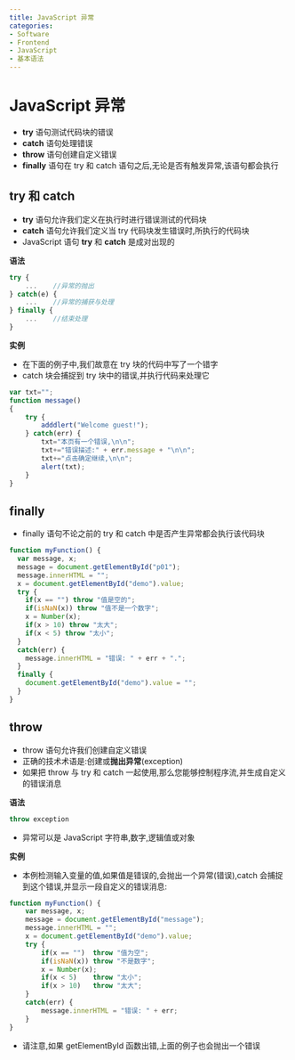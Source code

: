 ```yaml
---
title: JavaScript 异常
categories:
- Software
- Frontend
- JavaScript
- 基本语法
---
```

# JavaScript 异常

- **try** 语句测试代码块的错误
- **catch** 语句处理错误
- **throw** 语句创建自定义错误
- **finally** 语句在 try 和 catch 语句之后,无论是否有触发异常,该语句都会执行

## try 和 catch

- **try** 语句允许我们定义在执行时进行错误测试的代码块
- **catch** 语句允许我们定义当 try 代码块发生错误时,所执行的代码块
- JavaScript 语句 **try** 和 **catch** 是成对出现的

**语法**

```js
try {
    ...    //异常的抛出
} catch(e) {
    ...    //异常的捕获与处理
} finally {
    ...    //结束处理
}
```

**实例**

- 在下面的例子中,我们故意在 try 块的代码中写了一个错字
- catch 块会捕捉到 try 块中的错误,并执行代码来处理它

```js
var txt="";
function message()
{
    try {
        adddlert("Welcome guest!");
    } catch(err) {
        txt="本页有一个错误,\n\n";
        txt+="错误描述:" + err.message + "\n\n";
        txt+="点击确定继续,\n\n";
        alert(txt);
    }
}
```

## finally

- finally 语句不论之前的 try 和 catch 中是否产生异常都会执行该代码块

```js
function myFunction() {
  var message, x;
  message = document.getElementById("p01");
  message.innerHTML = "";
  x = document.getElementById("demo").value;
  try {
    if(x == "") throw "值是空的";
    if(isNaN(x)) throw "值不是一个数字";
    x = Number(x);
    if(x > 10) throw "太大";
    if(x < 5) throw "太小";
  }
  catch(err) {
    message.innerHTML = "错误: " + err + ".";
  }
  finally {
    document.getElementById("demo").value = "";
  }
}
```

## throw

- throw 语句允许我们创建自定义错误
- 正确的技术术语是:创建或**抛出异常**(exception)
- 如果把 throw 与 try 和 catch 一起使用,那么您能够控制程序流,并生成自定义的错误消息

**语法**

```js
throw exception
```

- 异常可以是 JavaScript 字符串,数字,逻辑值或对象

**实例**

- 本例检测输入变量的值,如果值是错误的,会抛出一个异常(错误),catch 会捕捉到这个错误,并显示一段自定义的错误消息:

```js
function myFunction() {
    var message, x;
    message = document.getElementById("message");
    message.innerHTML = "";
    x = document.getElementById("demo").value;
    try {
        if(x == "")  throw "值为空";
        if(isNaN(x)) throw "不是数字";
        x = Number(x);
        if(x < 5)    throw "太小";
        if(x > 10)   throw "太大";
    }
    catch(err) {
        message.innerHTML = "错误: " + err;
    }
}
```

- 请注意,如果 getElementById 函数出错,上面的例子也会抛出一个错误